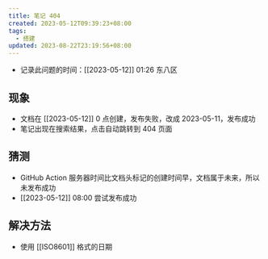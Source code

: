 ```yaml
---
title: 笔记 404
created: 2023-05-12T09:39:23+08:00
tags:
  - 搭建
updated: 2023-08-22T23:19:56+08:00
---
```


- 记录此问题的时间：[[2023-05-12]] 01:26 东八区

 ## 现象
  - 文档在 [[2023-05-12]] 0 点创建，发布失败，改成 2023-05-11，发布成功
  - 笔记出现在搜索结果，点击自动跳转到 404 页面

## 猜测

- GitHub Action 服务器时间比文档头标记的创建时间早，文档属于未来，所以未发布成功
- [[2023-05-12]] 08:00 尝试发布成功

## 解决方法

- 使用 [[ISO8601]] 格式的日期
